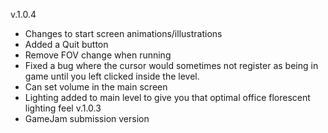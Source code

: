 v.1.0.4
- Changes to start screen animations/illustrations
- Added a Quit button
- Remove FOV change when running
- Fixed a bug where the cursor would sometimes not register as being in game until you left clicked inside the level.
- Can set volume in the main screen
- Lighting added to main level to give you that optimal office florescent lighting feel
v.1.0.3
- GameJam submission version
